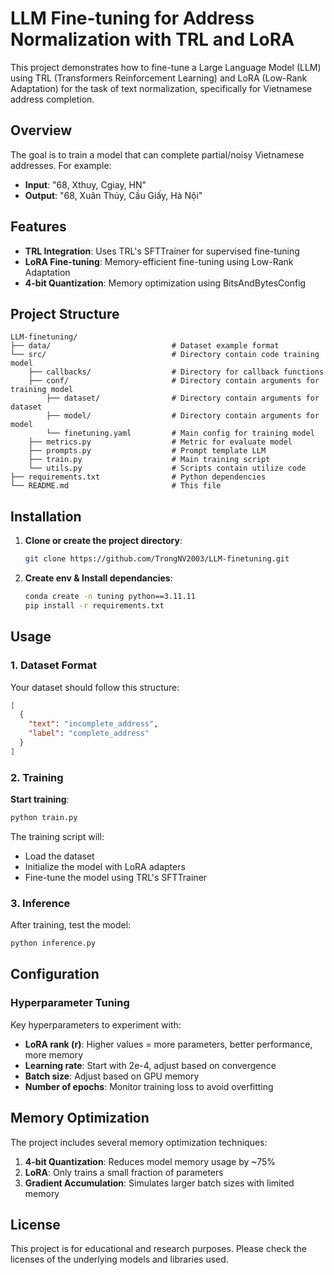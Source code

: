 # LLM Fine-tuning for Address Normalization with TRL and LoRA
This project demonstrates how to fine-tune a Large Language Model (LLM) using TRL (Transformers Reinforcement Learning) and LoRA (Low-Rank Adaptation) for the task of text normalization, specifically for Vietnamese address completion.

## Overview
The goal is to train a model that can complete partial/noisy Vietnamese addresses. For example:
- **Input**: "68, Xthuy, Cgiay, HN"
- **Output**: "68, Xuân Thủy, Cầu Giấy, Hà Nội"

## Features
- **TRL Integration**: Uses TRL's SFTTrainer for supervised fine-tuning
- **LoRA Fine-tuning**: Memory-efficient fine-tuning using Low-Rank Adaptation
- **4-bit Quantization**: Memory optimization using BitsAndBytesConfig

## Project Structure
```
LLM-finetuning/
├── data/                           # Dataset example format
└── src/                            # Directory contain code training model
    ├── callbacks/                  # Directory for callback functions
    ├── conf/                       # Directory contain arguments for training model
        ├── dataset/                # Directory contain arguments for dataset
        ├── model/                  # Directory contain arguments for model
        └── finetuning.yaml         # Main config for training model
    ├── metrics.py                  # Metric for evaluate model
    ├── prompts.py                  # Prompt template LLM
    ├── train.py                    # Main training script
    └── utils.py                    # Scripts contain utilize code
├── requirements.txt                # Python dependencies
└── README.md                       # This file
```

## Installation

1. **Clone or create the project directory**:
   ```bash
   git clone https://github.com/TrongNV2003/LLM-finetuning.git
   ```

2. **Create env & Install dependancies**:
   ```bash
   conda create -n tuning python==3.11.11
   pip install -r requirements.txt
   ```

## Usage
### 1. Dataset Format
Your dataset should follow this structure:

```json
[
  {
    "text": "incomplete_address",
    "label": "complete_address"
  }
]
```

### 2. Training
**Start training**:
```bash
python train.py
```

The training script will:
- Load the dataset
- Initialize the model with LoRA adapters
- Fine-tune the model using TRL's SFTTrainer

### 3. Inference
After training, test the model:
```bash
python inference.py
```

## Configuration
### Hyperparameter Tuning

Key hyperparameters to experiment with:

- **LoRA rank (r)**: Higher values = more parameters, better performance, more memory
- **Learning rate**: Start with 2e-4, adjust based on convergence
- **Batch size**: Adjust based on GPU memory
- **Number of epochs**: Monitor training loss to avoid overfitting

## Memory Optimization

The project includes several memory optimization techniques:

1. **4-bit Quantization**: Reduces model memory usage by ~75%
2. **LoRA**: Only trains a small fraction of parameters
3. **Gradient Accumulation**: Simulates larger batch sizes with limited memory



## License
This project is for educational and research purposes. Please check the licenses of the underlying models and libraries used.
